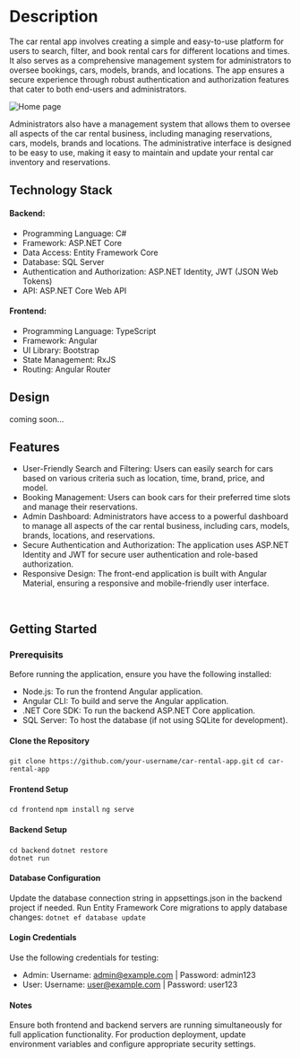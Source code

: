 # Description
The car rental app involves creating a simple and easy-to-use platform for users to search, filter, and book rental cars for different locations and times. 
It also serves as a comprehensive management system for administrators to oversee bookings, cars, models, brands, and locations. 
The app ensures a secure experience through robust authentication and authorization features that cater to both end-users and administrators.

![Home page](https://github.com/Cristina369/CarRental/tree/main/CarRental.UI/CarRental/src/app/shared/Car-Rental.png?raw=true "Car Rental Application")

Administrators also have a management system that allows them to oversee all aspects of the car rental business, including managing reservations, cars, models, brands and locations.
The administrative interface is designed to be easy to use, making it easy to maintain and update your rental car inventory and reservations.
</br>

## Technology Stack
#### Backend:
- Programming Language: C#
- Framework: ASP.NET Core
- Data Access: Entity Framework Core
- Database: SQL Server
- Authentication and Authorization: ASP.NET Identity, JWT (JSON Web Tokens)
- API: ASP.NET Core Web API
#### Frontend:
- Programming Language: TypeScript
- Framework: Angular
- UI Library: Bootstrap
- State Management: RxJS
- Routing: Angular Router

## Design
coming soon...
</br>

## Features
- User-Friendly Search and Filtering: Users can easily search for cars based on various criteria such as location, time, brand, price, and model.
- Booking Management: Users can book cars for their preferred time slots and manage their reservations.
- Admin Dashboard: Administrators have access to a powerful dashboard to manage all aspects of the car rental business, including cars, models, brands, locations, and reservations.
- Secure Authentication and Authorization: The application uses ASP.NET Identity and JWT for secure user authentication and role-based authorization.
- Responsive Design: The front-end application is built with Angular Material, ensuring a responsive and mobile-friendly user interface.
</br>

## Getting Started
### Prerequisits
Before running the application, ensure you have the following installed:
- Node.js: To run the frontend Angular application.
- Angular CLI: To build and serve the Angular application.
- .NET Core SDK: To run the backend ASP.NET Core application.
- SQL Server: To host the database (if not using SQLite for development).

#### Clone the Repository
```git clone https://github.com/your-username/car-rental-app.git```
```cd car-rental-app```

#### Frontend Setup
```cd frontend```
```npm install```
```ng serve```

#### Backend Setup
```cd backend```
```dotnet restore```   
```dotnet run```

#### Database Configuration
Update the database connection string in appsettings.json in the backend project if needed.
Run Entity Framework Core migrations to apply database changes:
```dotnet ef database update```

#### Login Credentials
Use the following credentials for testing:
- Admin: Username: admin@example.com | Password: admin123
- User: Username: user@example.com | Password: user123

#### Notes
Ensure both frontend and backend servers are running simultaneously for full application functionality.
For production deployment, update environment variables and configure appropriate security settings.
